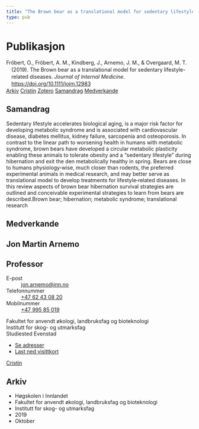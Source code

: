 ```yaml
---
title: "The Brown bear as a translational model for sedentary lifestyle-related diseases"
type: pub
---
```

<h1>Publikasjon</h1>
<article id="csl-bib-container-82VAY6NM" class="csl-bib-container">
  <div class="csl-bib-body" style="line-height: 1.35; padding-left: 1em; text-indent:-1em;">
  <div class="csl-entry">Fr&#xF6;bert, O., Fr&#xF6;bert, A. M., Kindberg, J., Arnemo, J. M., &amp; Overgaard, M. T. (2019). The Brown bear as a translational model for sedentary lifestyle-related diseases. <i>Journal of Internal Medicine</i>. <a href="https://doi.org/10.1111/joim.12983">https://doi.org/10.1111/joim.12983</a></div>
</div>
  <div class="csl-bib-buttons">
    <a href="#taxonomy-article-82VAY6NM" class="csl-bib-button">Arkiv</a>
    <a href="https://app.cristin.no/results/show.jsf?id=1739008" alt="Cristin URL" class="csl-bib-button">Cristin</a>
    <a href="http://zotero.org/groups/5022929/items/82VAY6NM" alt="Zotero URL" class="csl-bib-button">Zotero</a>
    <a href="#abstract-article-82VAY6NM" class="csl-bib-button">Samandrag</a>
    <a href="#contributors-article-82VAY6NM" class="csl-bib-button">Medverkande</a>
  </div>
  <div id="csl-bib-meta-container-82VAY6NM"></div>
</article>
<div id="csl-bib-meta-82VAY6NM" class="csl-bib-meta">
  <article id="abstract-article-82VAY6NM" class="abstract-article">
    <h1>Samandrag</h1>
    Sedentary lifestyle accelerates biological aging, is a major risk factor for developing metabolic syndrome and is associated with cardiovascular disease, diabetes mellitus, kidney failure, sarcopenia and osteoporosis. In contrast to the linear path to worsening health in humans with metabolic syndrome, brown bears have developed a circular metabolic plasticity enabling these animals to tolerate obesity and a “sedentary lifestyle” during hibernation and exit the den metabolically healthy in spring. Bears are close to humans physiology‐wise, much closer than rodents, the preferred experimental animals in medical research, and may better serve as translational model to develop treatments for lifestyle‐related diseases. In this review aspects of brown bear hibernation survival strategies are outlined and conceivable experimental strategies to learn from bears are described.Brown bear; hibernation; metabolic syndrome; translational research
  </article>
  <article id="contributors-article-82VAY6NM" class="contributors-article">
    <h1>Medverkande</h1>
    <div class="personas">
<div class="vrtx-hinn-person-card">
<div class="photo">
<i class="lar la-user-circle missing-person"></i>
</div>
<div class="info">
<hgroup><h1>Jon Martin Arnemo</h1>
<h2>Professor</h2>
</hgroup><dl>
<dt>E-post</dt>
<dd>
<a href="mailto:jon.arnemo@inn.no">jon.arnemo@inn.no</a>
</dd>
<dt>Telefonnummer</dt>
<dd><a href="tel:+4762430820">
+47 62 43 08 20
</a></dd>
<dt>Mobilnummer</dt>
<dd><a href="tel:+4799585019">
+47 995 85 019
</a></dd>
</dl>
<p>
Fakultet for anvendt økologi, landbruksfag og bioteknologi<br>
Institutt for skog- og utmarksfag<br>
Studiested Evenstad
</p>
<ul class="vrtx-hinn-links">
<li><a href="https://www.inn.no/finn-en-ansatt/jon-arnemo.html#vrtx-hinn-addresses">Se adresser</a></li>
<li><a href="https://www.inn.no/finn-en-ansatt/jon-arnemo.html?vrtx=vcf">Last ned visittkort</a></li>
</ul>
</div>
</div>
<a href="https://app.cristin.no/persons/show.jsf?id=328246" alt="Cristin URL" class="personas-cristin">Cristin</a>
</div>
  </article>
  <article id="taxonomy-article-82VAY6NM" class="taxonomy-article">
    <h1>Arkiv</h1>
    <ul>
      <li>Høgskolen i Innlandet</li>
      <li>Fakultet for anvendt økologi, landbruksfag og bioteknologi</li>
      <li>Institutt for skog- og utmarksfag</li>
      <li>2019</li>
      <li>Oktober</li>
    </ul>
  </article>
</div>
